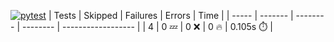 [![pytest](https://github.com/7rikazhexde/trial-test/actions/workflows/pytest.yaml/badge.svg)](https://github.com/7rikazhexde/trial-test/actions/workflows/pytest.yaml)
| Tests | Skipped | Failures | Errors | Time |
| ----- | ------- | -------- | -------- | ------------------ |
| 4 | 0 :zzz: | 0 :x: | 0 :fire: | 0.105s :stopwatch: |

